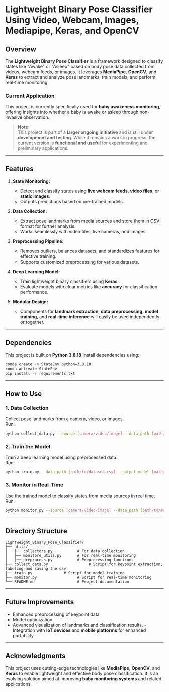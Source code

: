 
# **Lightweight Binary Pose Classifier Using Video, Webcam, Images, Mediapipe, Keras, and OpenCV**

## **Overview**
The **Lightweight Binary Pose Classifier** is a framework designed to classify states like "Awake" or "Asleep" based on body pose data collected from videos, webcam feeds, or images. It leverages **MediaPipe**, **OpenCV**, and **Keras** to extract and analyze pose landmarks, train models, and perform real-time monitoring.  

### **Current Application**  
This project is currently specifically used for **baby awakeness monitoring**, offering insights into whether a baby is awake or asleep through non-invasive observation.  

> **Note:**  
This project is part of a **larger ongoing initiative** and is still under **development and testing**. While it remains a work in progress, the current version is **functional and useful** for experimenting and preliminary applications.

---

## **Features**
1. **State Monitoring:**
   - Detect and classify states using **live webcam feeds**, **video files**, or **static images**.
   - Outputs predictions based on pre-trained models.

2. **Data Collection:**
   - Extract pose landmarks from media sources and store them in CSV format for further analysis.
   - Works seamlessly with video files, live cameras, and images.

3. **Preprocessing Pipeline:**
   - Removes outliers, balances datasets, and standardizes features for effective training.
   - Supports customized preprocessing for various datasets.

4. **Deep Learning Model:**
   - Train lightweight binary classifiers using **Keras**.
   - Evaluate models with clear metrics like **accuracy** for classification performance.

5. **Modular Design:**
   - Components for **landmark extraction**, **data preprocessing**, **model training**, and **real-time inference** will easily be used independently or together.

---

## **Dependencies**
This project is built on **Python 3.8.18** 
Install dependencies using:
```bash
conda create -n StateEnv python=3.8.18
conda activate StateEnv
pip install -r requirements.txt
```

---

## **How to Use**

### **1. Data Collection**
Collect pose landmarks from a camera, video, or images.  
Run:
```bash
python collect_data.py --source [camera/video/image] --data_path [path/to/media] --state [Asleep/Awake] --output_csv [path/to/output.csv]
```

### **2. Train the Model**
Train a deep learning model using preprocessed data.  
Run:
```bash
python train.py --data_path [path/to/dataset.csv] --output_model [path/to/save/model.pkl] --epochs 100 --batch_size 32 --test_size 0.3 --state_column state
```

### **3. Monitor in Real-Time**
Use the trained model to classify states from media sources in real time.  
Run:
```bash
python monitor.py --source [camera/video/image] --data_path [path/to/media] --model_path [path/to/model.pkl]
```

---

## **Directory Structure**
```
Lightweight_Binary_Pose_Classifier/
├── utils/
│   ├── collectors.py           # For data collection
│   ├── monitore_utils.py       # For real-time monitoring
│   ├── preprocess.py           # Preprocessing functions
├── collect_data.py                  # Script for keypoint extraction, labeling and saving the csv
├── train.py              # Script for model training
├── monitor.py                  # Script for real-time monitoring
└── README.md                   # Project documentation
```

---

## **Future Improvements**
- Enhanced preprocessing of keypoint data
- Model optimization.
- Advanced visualization of landmarks and classification results.
-Integration with **IoT devices** and **mobile platforms** for enhanced portability.

---

## **Acknowledgments**
This project uses cutting-edge technologies like **MediaPipe**, **OpenCV**, and **Keras** to enable lightweight and effective body pose classification. It is an evolving solution aimed at improving **baby monitoring systems** and related applications.
